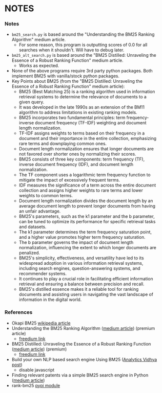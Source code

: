 # NOTES


### Notes

 - `bm25_search.py` is based around the "Understanding the BM25 Ranking Algorithm" medium article.
     - For some reason, this program is outputting scores of 0.0 for all searches when it shouldn't. Will have to debug later.
 - `bm25_alt_search.py` is based around the "BM25 Distilled: Unraveling the Essence of a Robust Ranking Function" medium article.
     - Works as expected.
 - None of the above programs require 3rd party python packages. Both implement BM25 with vanilla/stock python packages.
 - Key Points about BM25 (from the "BM25 Distilled: Unraveling the Essence of a Robust Ranking Function" medium article):
     - BM25 (Best Matching 25) is a ranking algorithm used in information retrieval systems to determine the relevance of documents to a given query.
     - It was developed in the late 1990s as an extension of the BM11 algorithm to address limitations in existing ranking models.
     - BM25 incorporates two fundamental principles: term frequency-inverse document frequency (TF-IDF) weighting and document length normalization.
     - TF-IDF assigns weights to terms based on their frequency in a document and their importance in the entire collection, emphasizing rare terms and downplaying common ones.
     - Document length normalization ensures that longer documents are not favored over shorter ones by normalizing their scores.
     - BM25 consists of three key components: term frequency (TF), inverse document frequency (IDF), and document length normalization.
     - The TF component uses a logarithmic term frequency function to mitigate the impact of excessively frequent terms.
     - IDF measures the significance of a term across the entire document collection and assigns higher weights to rare terms and lower weights to common terms.
     - Document length normalization divides the document length by an average document length to prevent longer documents from having an unfair advantage.
     - BM25's parameters, such as the k1 parameter and the b parameter, can be tuned to optimize its performance for specific retrieval tasks and datasets.
     - The k1 parameter determines the term frequency saturation point, and a higher value promotes higher term frequency saturation.
     - The b parameter governs the impact of document length normalization, influencing the extent to which longer documents are penalized.
     - BM25's simplicity, effectiveness, and versatility have led to its widespread adoption in various information retrieval systems, including search engines, question-answering systems, and recommender systems.
     - It continues to play a crucial role in facilitating efficient information retrieval and ensuring a balance between precision and recall.
     - BM25's distilled essence makes it a reliable tool for ranking documents and assisting users in navigating the vast landscape of information in the digital world.


### References

 - Okapi BM25 [wikipedia article](https://en.wikipedia.org/wiki/Okapi_BM25)
 - Understanding the BM25 Ranking Algorithm ([medium article](https://pub.aimind.so/understanding-the-bm25-ranking-algorithm-19f6d45c6ce)) (premium article)
     - [freedium link](https://freedium.cfd/https://pub.aimind.so/understanding-the-bm25-ranking-algorithm-19f6d45c6ce)
 - BM25 Distilled: Unraveling the Essence of a Robust Ranking Function ([medium article](https://ai.plainenglish.io/bm25-distilled-unraveling-the-essence-of-a-robust-ranking-function-5a0a6393c058)) (premium)
     - [freedium link](https://freedium.cfd/https://ai.plainenglish.io/bm25-distilled-unraveling-the-essence-of-a-robust-ranking-function-5a0a6393c058)
 - Build your own NLP based search engine Using BM25 ([Analytics Vidhya post](https://www.analyticsvidhya.com/blog/2021/05/build-your-own-nlp-based-search-engine-using-bm25/))
     - disable javascript 
 - Finding relevant patents via a simple BM25 search engine in Python ([medium article](https://foongminwong.medium.com/finding-relevant-patents-via-a-simple-bm25-search-engine-in-python-b84a62ae87ee))
 - rank-bm25 [pypi module](https://pypi.org/project/rank-bm25/)
